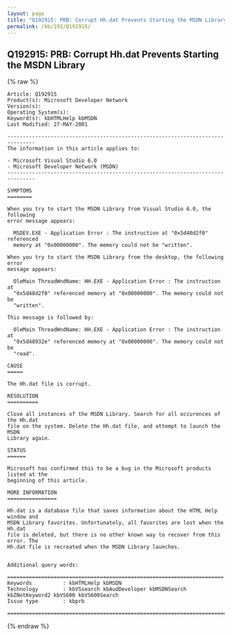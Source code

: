 ```yaml
---
layout: page
title: "Q192915: PRB: Corrupt Hh.dat Prevents Starting the MSDN Library"
permalink: /kb/192/Q192915/
---
```


## Q192915: PRB: Corrupt Hh.dat Prevents Starting the MSDN Library

{% raw %}

	Article: Q192915
	Product(s): Microsoft Developer Network
	Version(s): 
	Operating System(s): 
	Keyword(s): kbHTMLHelp kbMSDN
	Last Modified: 27-MAY-2001
	
	-------------------------------------------------------------------------------
	The information in this article applies to:
	
	- Microsoft Visual Studio 6.0 
	- Microsoft Developer Network (MSDN) 
	-------------------------------------------------------------------------------
	
	SYMPTOMS
	========
	
	When you try to start the MSDN Library from Visual Studio 6.0, the following
	error message appears:
	
	  MSDEV.EXE - Application Error : The instruction at "0x5d48d2f0" referenced
	  memory at "0x00000000". The memory could not be "written".
	
	When you try to start the MSDN Library from the desktop, the following error
	message appears:
	
	  OleMain ThreadWndName: HH.EXE - Application Error : The instruction at
	  "0x5d48d2f0" referenced memory at "0x00000000". The memory could not be
	  "written".
	
	This message is followed by:
	
	  OleMain ThreadWndName: HH.EXE - Application Error : The instruction at
	  "0x5d48932e" referenced memory at "0x00000000". The memory could not be
	  "read".
	
	CAUSE
	=====
	
	The Hh.dat file is corrupt.
	
	RESOLUTION
	==========
	
	Close all instances of the MSDN Library. Search for all occurences of the Hh.dat
	file on the system. Delete the Hh.dat file, and attempt to launch the MSDN
	Library again.
	
	STATUS
	======
	
	Microsoft has confirmed this to be a bug in the Microsoft products listed at the
	beginning of this article.
	
	MORE INFORMATION
	================
	
	Hh.dat is a database file that saves information about the HTML Help window and
	MSDN Library favorites. Unfortunately, all favorites are lost when the Hh.dat
	file is deleted, but there is no other known way to recover from this error. The
	Hh.dat file is recreated when the MSDN Library launches.
	
	
	Additional query words:
	
	======================================================================
	Keywords          : kbHTMLHelp kbMSDN 
	Technology        : kbVSsearch kbAudDeveloper kbMSDNSearch kbZNotKeyword2 kbVS600 kbVS600Search
	Issue type        : kbprb
	
	=============================================================================
	

{% endraw %}
